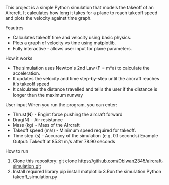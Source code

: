This project is a simple Python simulation that models the takeoff of an Aircreft.
It calculates how long it takes for a plane to reach takeoff speed and plots the velocity against time graph.

Feautres
- Calculates takeoff time and velocity using basic physics.
- Plots a graph of velocity vs time using matplotlib.
- Fully interactive - allows user input for plane parameters.

How it works
- The simulation uses Newton's 2nd Law (F = m*a) to calculate the acceleration.
- It updates the velocity and time step-by-step until the aircraft reaches it's takeoff speed
- It calculates the distance travelled and tells the user if the distance is longer than the maximum runway 

User input
When you run the program, you can enter:
- Thrust(N) - Engint force pushing the aircraft forward
- Drag(N) - Air resistance
- Mass (kg) - Mass of the AIrcraft
- Takeoff speed (m/s) - Minimum speed required for takeoff.
- Time step (s) - Accuracy of the simulation (e.g, 0.1 seconds)
  Example Output: Takeoff at 85.81 m/s after 78.90 seconds

How to run
1. Clone this repository:
git clone https://github.com/Obiwan2345/aircraft-simulation.git
2. Install required library
pip install matplotlib
3.Run the simulation
Python takeoff_simulation.py

